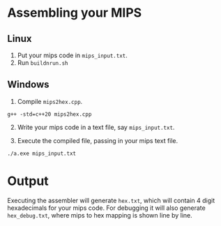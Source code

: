 # Assembling your MIPS

## Linux
1. Put your mips code in `mips_input.txt`. 
2. Run `buildnrun.sh`

## Windows
1. Compile `mips2hex.cpp`. 
```
g++ -std=c++20 mips2hex.cpp
```

2. Write your mips code in a text file, say `mips_input.txt`. 

3. Execute the compiled file, passing in your mips text file. 
```
./a.exe mips_input.txt
```

# Output
Executing the assembler will generate `hex.txt`, which will contain 4 digit hexadecimals for your mips code. 
For debugging it will also generate `hex_debug.txt`, where mips to hex mapping is shown line by line. 